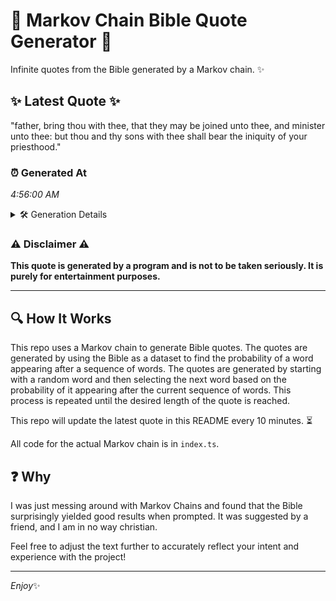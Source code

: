 # 📖 Markov Chain Bible Quote Generator 📖

Infinite quotes from the Bible generated by a Markov chain. ✨

## ✨ Latest Quote ✨
"father, bring thou with thee, that they may be joined unto thee, and minister unto thee: but thou and thy sons with thee shall bear the iniquity of your priesthood."

### ⏰ Generated At
*4:56:00 AM*

<details>
    <summary>🛠️ Generation Details</summary>
    <p>
        <strong>🌱 Seed:</strong> father,<br>
        <strong>🔄 Iterations:</strong> 29<br>
        <strong>📜 Context History:</strong><br>[ father, ]: bring<br>[ father,, bring ]: thou<br>[ father,, bring, thou ]: with<br>[ father,, bring, thou, with ]: thee,<br>[ father,, bring, thou, with, thee, ]: that<br>[ father,, bring, thou, with, thee,, that ]: they<br>[ bring, thou, with, thee,, that, they ]: may<br>[ thou, with, thee,, that, they, may ]: be<br>[ with, thee,, that, they, may, be ]: joined<br>[ thee,, that, they, may, be, joined ]: unto<br>[ that, they, may, be, joined, unto ]: thee,<br>[ they, may, be, joined, unto, thee, ]: and<br>[ may, be, joined, unto, thee,, and ]: minister<br>[ be, joined, unto, thee,, and, minister ]: unto<br>[ joined, unto, thee,, and, minister, unto ]: thee:<br>[ unto, thee,, and, minister, unto, thee: ]: but<br>[ thee,, and, minister, unto, thee:, but ]: thou<br>[ and, minister, unto, thee:, but, thou ]: and<br>[ minister, unto, thee:, but, thou, and ]: thy<br>[ unto, thee:, but, thou, and, thy ]: sons<br>[ thee:, but, thou, and, thy, sons ]: with<br>[ but, thou, and, thy, sons, with ]: thee<br>[ thou, and, thy, sons, with, thee ]: shall<br>[ and, thy, sons, with, thee, shall ]: bear<br>[ thy, sons, with, thee, shall, bear ]: the<br>[ sons, with, thee, shall, bear, the ]: iniquity<br>[ with, thee, shall, bear, the, iniquity ]: of<br>[ thee, shall, bear, the, iniquity, of ]: your<br>[ shall, bear, the, iniquity, of, your ]: priesthood.<br>
    </p>
</details>

### ⚠️ Disclaimer ⚠️
**This quote is generated by a program and is not to be taken seriously. It is purely for entertainment purposes.**

---

## 🔍 How It Works

This repo uses a Markov chain to generate Bible quotes. The quotes are generated by using the Bible as a dataset to find the probability of a word appearing after a sequence of words. The quotes are generated by starting with a random word and then selecting the next word based on the probability of it appearing after the current sequence of words. This process is repeated until the desired length of the quote is reached.

This repo will update the latest quote in this README every 10 minutes. ⏳

All code for the actual Markov chain is in `index.ts`.

## ❓ Why

I was just messing around with Markov Chains and found that the Bible surprisingly yielded good results when prompted. 
It was suggested by a friend, and I am in no way christian.

Feel free to adjust the text further to accurately reflect your intent and experience with the project!

---

*Enjoy*✨
